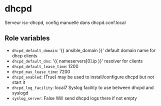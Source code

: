 # dhcpd

Serveur isc-dhcpd, config manuelle dans dhcpd.conf.local

## Role variables

  * `dhcpd_default_domain`: '{{ ansible_domain }}'
    default domain name for dhcp clients
  * `dhcpd_default_dns`: '{{ nameservers[0].ip }}'
    resolver for clients
  * `dhcpd_default_lease_time`: 1200
  * `dhcpd_max_lease_time`: 7200
  * `dhcpd_enabled`: (True)
    may be used to install/configure dhcpd but not start it
  * `dhcpd_log_facility`: local7
    Syslog facility to use between dhcpd and syslogd
  * `syslog_server`: False
    Will send dhcpd logs there if not empty

